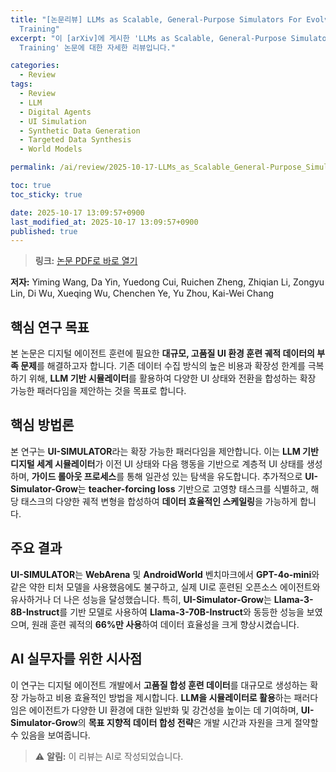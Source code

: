 ```yaml
---
title: "[논문리뷰] LLMs as Scalable, General-Purpose Simulators For Evolving Digital Agent
  Training"
excerpt: "이 [arXiv]에 게시한 'LLMs as Scalable, General-Purpose Simulators For Evolving Digital Agent
  Training' 논문에 대한 자세한 리뷰입니다."

categories:
  - Review
tags:
  - Review
  - LLM
  - Digital Agents
  - UI Simulation
  - Synthetic Data Generation
  - Targeted Data Synthesis
  - World Models

permalink: /ai/review/2025-10-17-LLMs_as_Scalable_General-Purpose_Simulators_For_Evolving_Digital_Agent_Training/

toc: true
toc_sticky: true

date: 2025-10-17 13:09:57+0900
last_modified_at: 2025-10-17 13:09:57+0900
published: true
---
```

> **링크:** [논문 PDF로 바로 열기](https://arxiv.org/abs/2510.14969)

**저자:** Yiming Wang, Da Yin, Yuedong Cui, Ruichen Zheng, Zhiqian Li, Zongyu Lin, Di Wu, Xueqing Wu, Chenchen Ye, Yu Zhou, Kai-Wei Chang



## 핵심 연구 목표
본 논문은 디지털 에이전트 훈련에 필요한 **대규모, 고품질 UI 환경 훈련 궤적 데이터의 부족 문제**를 해결하고자 합니다. 기존 데이터 수집 방식의 높은 비용과 확장성 한계를 극복하기 위해, **LLM 기반 시뮬레이터**를 활용하여 다양한 UI 상태와 전환을 합성하는 확장 가능한 패러다임을 제안하는 것을 목표로 합니다.

## 핵심 방법론
본 연구는 **UI-SIMULATOR**라는 확장 가능한 패러다임을 제안합니다. 이는 **LLM 기반 디지털 세계 시뮬레이터**가 이전 UI 상태와 다음 행동을 기반으로 계층적 UI 상태를 생성하며, **가이드 롤아웃 프로세스**를 통해 일관성 있는 탐색을 유도합니다. 추가적으로 **UI-Simulator-Grow**는 **teacher-forcing loss** 기반으로 고영향 태스크를 식별하고, 해당 태스크의 다양한 궤적 변형을 합성하여 **데이터 효율적인 스케일링**을 가능하게 합니다.

## 주요 결과
**UI-SIMULATOR**는 **WebArena** 및 **AndroidWorld** 벤치마크에서 **GPT-4o-mini**와 같은 약한 티처 모델을 사용했음에도 불구하고, 실제 UI로 훈련된 오픈소스 에이전트와 유사하거나 더 나은 성능을 달성했습니다. 특히, **UI-Simulator-Grow**는 **Llama-3-8B-Instruct**를 기반 모델로 사용하여 **Llama-3-70B-Instruct**와 동등한 성능을 보였으며, 원래 훈련 궤적의 **66%만 사용**하여 데이터 효율성을 크게 향상시켰습니다.

## AI 실무자를 위한 시사점
이 연구는 디지털 에이전트 개발에서 **고품질 합성 훈련 데이터**를 대규모로 생성하는 확장 가능하고 비용 효율적인 방법을 제시합니다. **LLM을 시뮬레이터로 활용**하는 패러다임은 에이전트가 다양한 UI 환경에 대한 일반화 및 강건성을 높이는 데 기여하며, **UI-Simulator-Grow**의 **목표 지향적 데이터 합성 전략**은 개발 시간과 자원을 크게 절약할 수 있음을 보여줍니다.

> ⚠️ **알림:** 이 리뷰는 AI로 작성되었습니다.